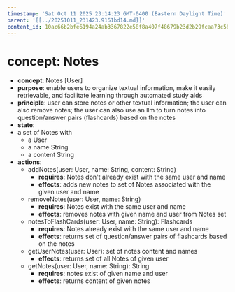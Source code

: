 ```yaml
---
timestamp: 'Sat Oct 11 2025 23:14:23 GMT-0400 (Eastern Daylight Time)'
parent: '[[../20251011_231423.9161bd14.md]]'
content_id: 10ac66b2bfe6194a24ab3367822e58f8a407f48679b23d2b29fcaa73c58c22cd
---
```


# concept: Notes

* **concept**: Notes \[User]
* **purpose**: enable users to organize textual information, make it easily retrievable, and facilitate learning through automated study aids
* **principle**:
  user can store notes or other textual information;
  the user can also remove notes;
  the user can also use an llm to turn notes into question/answer pairs (flashcards) based on the notes
* **state**:
* a set of Notes with
  * a User
  * a name String
  * a content String
* **actions**:
  * addNotes(user: User, name: String, content: String)
    * **requires**: Notes don't already exist with the same user and name
    * **effects**: adds new notes to set of Notes associated with the given user and name
  * removeNotes(user: User, name: String)
    * **requires**: Notes exist with the same user and name
    * **effects**: removes notes with given name and user from Notes set
  * notesToFlashCards(user: User, name: String): Flashcards
    * **requires**: Notes already exist with the same user and name
    * **effects**: returns set of question/answer pairs of flashcards based on the notes
  * getUserNotes(user: User): set of notes content and names
    * **effects**: returns set of all Notes of given user
  * getNotes(user: User, name: String): String
    * **requires**: notes exist of given name and user
    * **effects**: returns content of given notes
